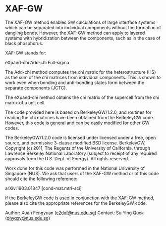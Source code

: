 # XAF-GW
The XAF-GW method enables GW calculations of large interface systems which can be separated into individual components without the formation of dangling bonds. However, the XAF-GW method can apply to layered systems with hybridization between the components, such as in the case of black phosphorus. 

XAF-GW stands for:

eXpand-chi
Add-chi
Full-sigma

The Add-chi method computes the chi matrix for the heterostructure (HS) as the sum of the chi matrices from individual components. This is shown to work even when bonding and anti-bonding states form between the separate components (JCTC).

The eXpand-chi method obtains the chi matrix of the supercell from the chi matrix of a unit cell.

The code provided here is based on BerkeleyGW/1.2.0, and routines for reading the chi matrices have been obtained from the BerkeleyGW code. However, this code is general and can be easily modified for other GW codes.

The BerkeleyGW/1.2.0 code is licensed under licensed under a free, open source, and permissive 3-clause modified BSD license.
BerkeleyGW, Copyright (c) 2011, The Regents of the University of California, through Lawrence Berkeley National Laboratory (subject to receipt of any required approvals from the U.S. Dept. of Energy). All rights reserved.

Work done for this code was performed in the National University of Singapore (NUS). We ask that users of the XAF-GW method or of this code should cite the following reference:

arXiv:1903.01847 [cond-mat.mtrl-sci]

If the BerkeleyGW code is used in conjunction with the XAF-GW method, please also cite the appropriate references for the BerkeleyGW code.

Author: Xuan Fengyuan (c2dxf@nus.edu.sg)
Contact: Su Ying Quek (phyqsy@nus.edu.sg) 
